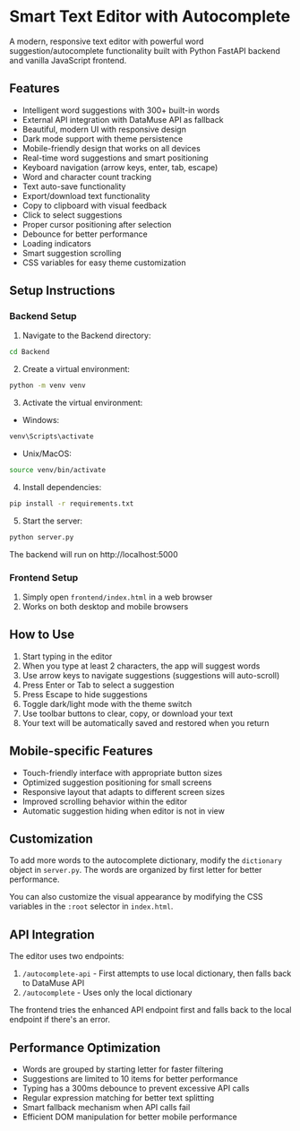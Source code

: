 # Smart Text Editor with Autocomplete

A modern, responsive text editor with powerful word suggestion/autocomplete functionality built with Python FastAPI backend and vanilla JavaScript frontend.

## Features
- Intelligent word suggestions with 300+ built-in words
- External API integration with DataMuse API as fallback
- Beautiful, modern UI with responsive design
- Dark mode support with theme persistence
- Mobile-friendly design that works on all devices
- Real-time word suggestions and smart positioning
- Keyboard navigation (arrow keys, enter, tab, escape)
- Word and character count tracking
- Text auto-save functionality  
- Export/download text functionality
- Copy to clipboard with visual feedback
- Click to select suggestions
- Proper cursor positioning after selection
- Debounce for better performance
- Loading indicators
- Smart suggestion scrolling
- CSS variables for easy theme customization

## Setup Instructions

### Backend Setup
1. Navigate to the Backend directory:
```bash
cd Backend
```

2. Create a virtual environment:
```bash
python -m venv venv
```

3. Activate the virtual environment:
- Windows:
```bash
venv\Scripts\activate
```
- Unix/MacOS:
```bash
source venv/bin/activate
```

4. Install dependencies:
```bash
pip install -r requirements.txt
```

5. Start the server:
```bash
python server.py
```

The backend will run on http://localhost:5000

### Frontend Setup
1. Simply open `frontend/index.html` in a web browser
2. Works on both desktop and mobile browsers

## How to Use
1. Start typing in the editor
2. When you type at least 2 characters, the app will suggest words
3. Use arrow keys to navigate suggestions (suggestions will auto-scroll)
4. Press Enter or Tab to select a suggestion
5. Press Escape to hide suggestions
6. Toggle dark/light mode with the theme switch
7. Use toolbar buttons to clear, copy, or download your text
8. Your text will be automatically saved and restored when you return

## Mobile-specific Features
- Touch-friendly interface with appropriate button sizes
- Optimized suggestion positioning for small screens
- Responsive layout that adapts to different screen sizes
- Improved scrolling behavior within the editor
- Automatic suggestion hiding when editor is not in view

## Customization
To add more words to the autocomplete dictionary, modify the `dictionary` object in `server.py`. The words are organized by first letter for better performance.

You can also customize the visual appearance by modifying the CSS variables in the `:root` selector in `index.html`.

## API Integration
The editor uses two endpoints:
1. `/autocomplete-api` - First attempts to use local dictionary, then falls back to DataMuse API
2. `/autocomplete` - Uses only the local dictionary

The frontend tries the enhanced API endpoint first and falls back to the local endpoint if there's an error.

## Performance Optimization
- Words are grouped by starting letter for faster filtering
- Suggestions are limited to 10 items for better performance
- Typing has a 300ms debounce to prevent excessive API calls
- Regular expression matching for better text splitting
- Smart fallback mechanism when API calls fail
- Efficient DOM manipulation for better mobile performance 